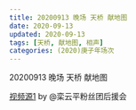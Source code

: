 ```yaml
---
title: 20200913 晚场 天桥 献地图
date: 2020-09-13
updated: 2020-09-13
tags: [天桥, 献地图, 相声]
categories: (2020)庚子年场次
---
```

20200913 晚场 天桥 献地图



[视频源1](https://weibo.com/6574451359/Jkuo3dY26) by @栾云平粉丝团后援会

